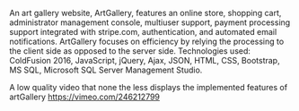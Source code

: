 An art gallery website, ArtGallery, features an online store, shopping cart, administrator management console, multiuser support, payment processing support integrated with stripe.com, authentication, and automated email notifications. ArtGallery focuses on efficiency by relying the processing to the client side as opposed to the server side. Technologies used: ColdFusion 2016, JavaScript, jQuery, Ajax, JSON, HTML, CSS, Bootstrap, MS SQL, Microsoft SQL Server Management Studio.

A low quality video that none the less displays the implemented features of artGallery
  https://vimeo.com/246212799
